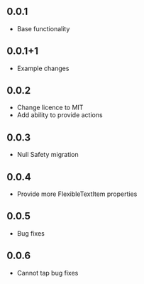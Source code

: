 ## 0.0.1

* Base functionality

## 0.0.1+1

* Example changes

## 0.0.2

* Change licence to MIT
* Add ability to provide actions

## 0.0.3

* Null Safety migration

## 0.0.4

* Provide more FlexibleTextItem properties

## 0.0.5

* Bug fixes 

## 0.0.6

* Cannot tap bug fixes 
